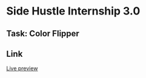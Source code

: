 # Side Hustle Internship 3.0

## Task: Color Flipper

## Link
[Live preview](https://focused-meitner-7e6c96.netlify.app/)
